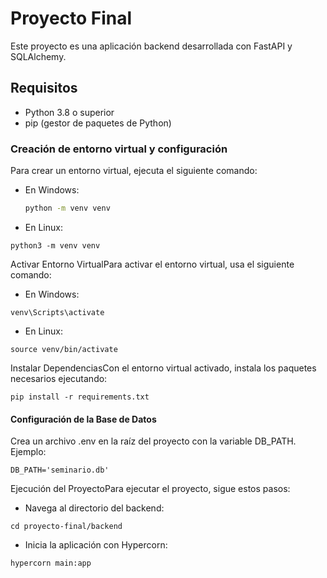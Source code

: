 # Proyecto Final

Este proyecto es una aplicación backend desarrollada con FastAPI y SQLAlchemy.

## Requisitos

- Python 3.8 o superior
- pip (gestor de paquetes de Python)


### Creación de entorno virtual y configuración

Para crear un entorno virtual, ejecuta el siguiente comando:

- En Windows:
  ```sh
  python -m venv venv
    ```
- En Linux:
```
python3 -m venv venv
```
Activar Entorno VirtualPara activar el entorno virtual, usa el siguiente comando:
- En Windows:
```
venv\Scripts\activate
```
- En Linux:
```
source venv/bin/activate
```
Instalar DependenciasCon el entorno virtual activado, instala los paquetes necesarios ejecutando:
```
pip install -r requirements.txt
```
#### Configuración de la Base de Datos

Crea un archivo .env en la raíz del proyecto con la variable DB_PATH. Ejemplo:
```
DB_PATH='seminario.db'
```
Ejecución del ProyectoPara ejecutar el proyecto, sigue estos pasos:
- Navega al directorio del backend:
```
cd proyecto-final/backend
```
- Inicia la aplicación con Hypercorn:
```
hypercorn main:app
```
